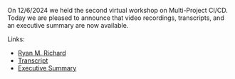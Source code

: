 On 12/6/2024 we held the second virtual workshop on Multi-Project CI/CD. Today 
we are pleased to announce that video recordings, transcripts, and an executive
summary are now available.

Links:
- [Ryan M. Richard](https://youtu.be/v4iXgqOoa3c)
- [Transcript](/workshops/virtual_workshop2/transcript/)
- [Executive Summary](/workshops/virtual_workshop2/summary/)

